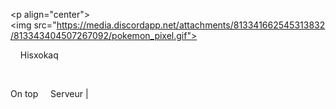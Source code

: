 <p align="center">   
 <img src="https://media.discordapp.net/attachments/813341662545313832/813343404507267092/pokemon_pixel.gif"> 
 </p> 
 <p align="center"> 
     Hisxokaq
 <p align="center">   
 <img src="https://komarev.com/ghpvc/?username=Hisxokaq"> 
 </p> 
     <p align="center"> 
   <img src="https://discord.c99.nl/widget/theme-3/953327898092249098.png"/> 
 </p> 
 <p align="center"> 
 On top 
 <p align="center"> 
     <a href="https://discord.gg/lapermanance">Serveur | </a> 
      

